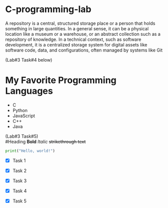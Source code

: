 # C-programming-lab
A repository is a central, structured storage place or a person that holds something in large quantities. In a general sense, it can be a physical location like a museum or a warehouse, or an abstract collection such as a repository of knowledge. In a technical context, such as software development, it is a centralized storage system for digital assets like software code, data, and configurations, often managed by systems like Git

(Lab#3 Task#4 below)
# My Favorite Programming Languages

- C
- Python
- JavaScript
- C++
- Java

(Lab#3 Task#5)<br>
#Heading
**Bold**
*Italic*
~~strikethrough text~~
```python
print("Hello, world!")
```
- [x] Task 1  
- [x] Task 2  
- [x] Task 3  
- [x] Task 4  
- [x] Task 5
  

